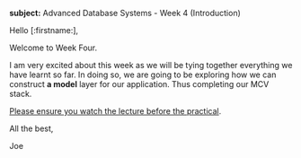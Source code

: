 **subject:** Advanced Database Systems - Week 4 (Introduction)

Hello [:firstname:],

Welcome to Week Four.

I am very excited about this week as we will be tying together everything we have learnt so far. In doing so, we are going to be exploring how we can construct **a model** layer for our application. Thus completing our MCV stack.

[Please ensure you watch the lecture before the practical](https://joeappleton18.github.io/advanced-database-systems-2021/sessions/week_4/lecture.html).

All the best,
	
Joe

